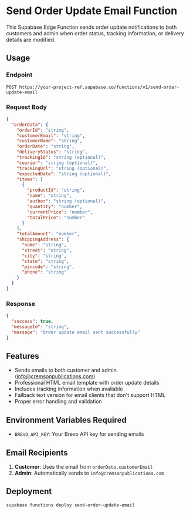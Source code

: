 # Send Order Update Email Function

This Supabase Edge Function sends order update notifications to both customers and admin when order status, tracking information, or delivery details are modified.

## Usage

### Endpoint
```
POST https://your-project-ref.supabase.co/functions/v1/send-order-update-email
```

### Request Body
```json
{
  "orderData": {
    "orderId": "string",
    "customerEmail": "string",
    "customerName": "string",
    "orderDate": "string",
    "deliveryStatus": "string",
    "trackingId": "string (optional)",
    "courier": "string (optional)",
    "trackingUrl": "string (optional)",
    "expectedDate": "string (optional)",
    "items": [
      {
        "productId": "string",
        "name": "string",
        "author": "string (optional)",
        "quantity": "number",
        "currentPrice": "number",
        "totalPrice": "number"
      }
    ],
    "totalAmount": "number",
    "shippingAddress": {
      "name": "string",
      "street": "string",
      "city": "string",
      "state": "string",
      "pincode": "string",
      "phone": "string"
    }
  }
}
```

### Response
```json
{
  "success": true,
  "messageId": "string",
  "message": "Order update email sent successfully"
}
```

## Features

- Sends emails to both customer and admin (info@cremsonpublications.com)
- Professional HTML email template with order update details
- Includes tracking information when available
- Fallback text version for email clients that don't support HTML
- Proper error handling and validation

## Environment Variables Required

- `BREVO_API_KEY`: Your Brevo API key for sending emails

## Email Recipients

1. **Customer**: Uses the email from `orderData.customerEmail`
2. **Admin**: Automatically sends to `info@cremsonpublications.com`

## Deployment

```bash
supabase functions deploy send-order-update-email
```